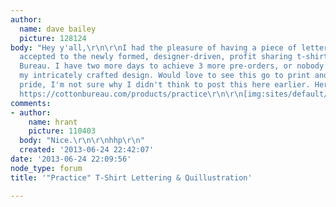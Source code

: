 ```yaml
---
author:
  name: dave bailey
  picture: 128124
body: "Hey y'all,\r\n\r\nI had the pleasure of having a piece of lettering and illustration
  accepted to the newly formed, designer-driven, profit sharing t-shirt company Cotton
  Bureau. I have two more days to achieve 3 more pre-orders, or nobody gets to sport
  my intricately crafted design. Would love to see this go to print and worn with
  pride, I'm not sure why I didn't think to post this here earlier. Here's the link:
  https://cottonbureau.com/products/practice\r\n\r\n[img:sites/default/files/old-images/practiceshirt_4244.jpg]"
comments:
- author:
    name: hrant
    picture: 110403
  body: "Nice.\r\n\r\nhhp\r\n"
  created: '2013-06-24 22:42:07'
date: '2013-06-24 22:09:56'
node_type: forum
title: '"Practice" T-Shirt Lettering & Quillustration'

---
```

